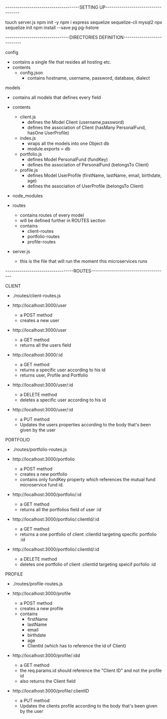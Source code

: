 -------------------------------------SETTING UP-----------------------------------

touch server.js
npm init -y
npm i express sequelize sequelize-cli mysql2
npx sequelize init
npm install --save pg pg-hstore

--------------------------------DIRECTORIES DEFINITION---------------------------

config
- contains a single file that resides all hosting etc.
- contents
  - config.json
    - contains hostname, username, password, database, dialect

models
- contains all models that defines every field
- contents
  - client.js
    - defines the Model Client (username,password)
    - defines the association of Client (hasMany PersonalFund, hasOne UserProfile)
  - index.js
    - wraps all the models into one Object db
    - module.exports = db
  - portfolio.js
    - defines Model PersonalFund (fundKey)
    - defines the association of PersonalFund (belongsTo Client)
  - profile.js
    - defines Model UserProfile (firstName, lastName, email, birthdate, age)
    - defines the association of UserProfile (belongsTo Client)

- node_modules

- routes
  - contains routes of every model
  - will be defined further in ROUTES section
  - contains
    - client-routes
    - portfolio-routes
    - profile-routes

- server.js  
  - this is the file that will run the moment this microservices runs

----------------------------------ROUTES--------------------------------------

CLIENT
  - ./routes/client-routes.js

  - http://localhost:3000/user
    - a POST method
    - creates a new user

  - http://localhost:3000/user
    - a GET method
    - returns all the users field

  - http://localhost:3000/:id
    - a GET method
    - returns a specific user according to his id
    - returns user, Profile and Portfolio

  - http://localhost:3000/user/:id
    - a DELETE method
    - deletes a specific user according to his id

  - http://localhost:3000/user/:id
    - a PUT method
    - Updates the users properties according to the body that's been given by the user


PORTFOLIO
  - ./routes/portfolio-routes.js

  - http://localhost:3000/portfolio
    - a POST method
    - creates a new portfolio 
    - contains only fundKey property which references the mutual fund microservice fund id.

  - http://localhost:3000/portfolio/:id
    - a GET method
    - returns all the portfolios field of user :id

  - http://localhost:3000/portfolio/:clientId/:id
    - a GET method
    - returns a one portfolio of client :clientId targeting specific portfolio :id

  - http://localhost:3000/portfolio/:clientId/:id
    - a DELETE method
    - deletes one portfolio of client :clientId targeting speicif porfolio :id


PROFILE
  - ./routes/profile-routes.js

  - http://localhost:3000/profile
    - a POST method
    - creates a new profile 
    - contains  
      - firstName
      - lastName
      - email
      - birthdate
      - age
      - ClientId (which has to reference the id of Client)

  - http://localhost:3000/profile/:idd
    - a GET method
    - the req.params.id should reference the "Client ID" and not the profile id
    - also returns the Client field

  - http://localhost:3000/profile/:clientID
    - a PUT method
    - Updates the clients profile according to the body that's been given by the user